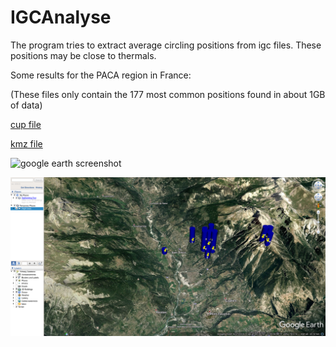 # IGCAnalyse

The program tries to extract average circling positions
from igc files. These positions may be close to thermals.

Some results for the PACA region in France:

(These files only contain the 177 most common positions found in about 1GB of data)

[cup file](results/res.cup)

[kmz file](results/res.kmz)

![google earth screenshot](results/google_earth_screenshot_1.png)

![google earth screenshot](results/google_earth_screenshot_2.png)

